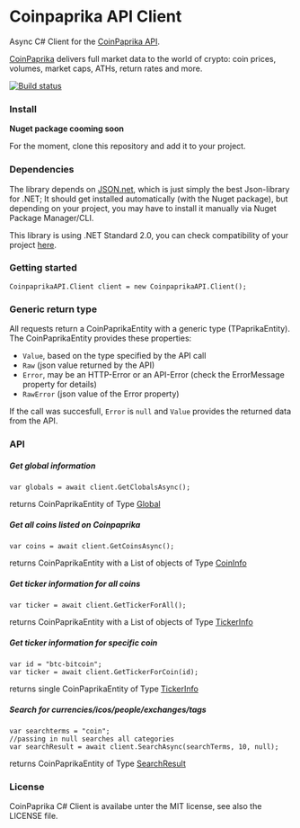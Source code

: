 # Coinpaprika API Client
Async C# Client for the [CoinPaprika API](https://api.coinpaprika.com/).

[CoinPaprika](https://coinpaprika.com/) delivers full market data to the world of crypto: coin prices, volumes, market caps, ATHs, return rates and more.

[![Build status](https://ci.appveyor.com/api/projects/status/ot4gk0t8rg1apxac/branch/master?svg=true)](https://ci.appveyor.com/project/MSiccDev/coinpaprikaapi/branch/master) 



### Install

**Nuget package cooming soon**

For the moment, clone this repository and add it to your project.

### Dependencies
The library depends on [JSON.net](https://www.nuget.org/packages/Newtonsoft.Json), which is just simply the best Json-library for .NET; It should get installed automatically (with the Nuget package), but depending on your project, you may have to install it manually via Nuget Package Manager/CLI. 

This library is using .NET Standard 2.0, you can check compatibility of your project [here](https://docs.microsoft.com/en-us/dotnet/standard/net-standard#net-implementation-support).


### Getting started
```
CoinpaprikaAPI.Client client = new CoinpaprikaAPI.Client();
```

### Generic return type
All requests return a CoinPaprikaEntity with a generic type (TPaprikaEntity). The CoinPaprikaEntity provides these properties:
+ `Value`, based on the type specified by the API call
+ `Raw` (json value returned by the API)
+ `Error`, may be an HTTP-Error or an API-Error (check the ErrorMessage property for details)
+ `RawError` (json value of the Error property)

If the call was succesfull, `Error` is `null` and `Value` provides the returned data from the API.

### API

##### Get global information
```
var globals = await client.GetClobalsAsync();
```
returns CoinPaprikaEntity of Type [Global](https://github.com/MSiccDev/CoinpaprikaAPI/blob/master/CoinpaprikaAPI/Entity/Global.cs)

##### Get all coins listed on Coinpaprika
```
var coins = await client.GetCoinsAsync();
```
returns CoinPaprikaEntity with a List of objects of Type [CoinInfo](https://github.com/MSiccDev/CoinpaprikaAPI/blob/master/CoinpaprikaAPI/Entity/CoinInfo.cs)

##### Get ticker information for all coins
```
var ticker = await client.GetTickerForAll();
```
returns CoinPaprikaEntity with a List of objects of Type [TickerInfo](https://github.com/MSiccDev/CoinpaprikaAPI/blob/master/CoinpaprikaAPI/Entity/TickerInfo.cs)

##### Get ticker information for specific coin
```
var id = "btc-bitcoin";
var ticker = await client.GetTickerForCoin(id);
```
returns single CoinPaprikaEntity of Type [TickerInfo](https://github.com/MSiccDev/CoinpaprikaAPI/blob/master/CoinpaprikaAPI/Entity/TickerInfo.cs)

##### Search for currencies/icos/people/exchanges/tags
```
var searchterms = "coin";
//passing in null searches all categories
var searchResult = await client.SearchAsync(searchTerms, 10, null);
```
returns CoinPaprikaEntity of Type [SearchResult](https://github.com/MSiccDev/CoinpaprikaAPI/blob/master/CoinpaprikaAPI/Entity/SearchResult.cs)

### License
CoinPaprika C# Client is availabe unter the MIT license, see also the LICENSE file.
